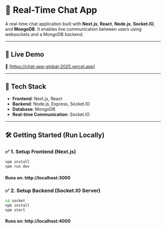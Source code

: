 # 💬 Real-Time Chat App

A real-time chat application built with **Next.js**, **React**, **Node.js**, **Socket.IO**, and **MongoDB**. It enables live communication between users using websockets and a MongoDB backend.

---

## 🚀 Live Demo

🔗 [https://chat-app-global-2025.vercel.app]

---

## 🧰 Tech Stack

- **Frontend**: Next.js, React
- **Backend**: Node.js, Express, Socket.IO
- **Database**: MongoDB
- **Real-time Communication**: Socket.IO

---

## 🛠️ Getting Started (Run Locally)

### ✅ 1. Setup Frontend (Next.js)

```bash
npm install
npm run dev
```
#### Runs on: http://localhost:3000


### ✅ 2. Setup Backend (Socket.IO Server)

 ```bash
 cd socket
 npm install
 npm start
 ```
 #### Runs on: http://localhost:4000

